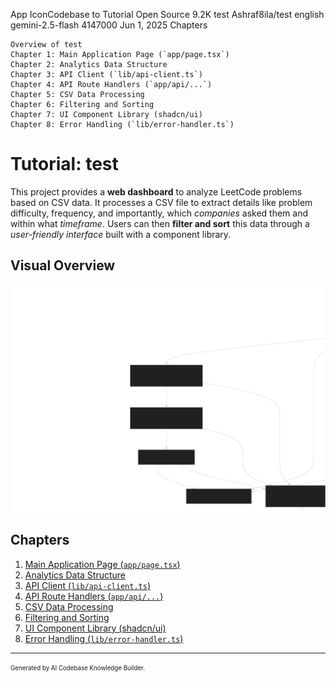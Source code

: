 App IconCodebase to Tutorial
Open Source
9.2K
test
Ashraf8ila/test
english
gemini-2.5-flash
4147000
Jun 1, 2025
Chapters

    Overview of test
    Chapter 1: Main Application Page (`app/page.tsx`)
    Chapter 2: Analytics Data Structure
    Chapter 3: API Client (`lib/api-client.ts`)
    Chapter 4: API Route Handlers (`app/api/...`)
    Chapter 5: CSV Data Processing
    Chapter 6: Filtering and Sorting
    Chapter 7: UI Component Library (shadcn/ui)
    Chapter 8: Error Handling (`lib/error-handler.ts`) 

# Tutorial: test

This project provides a **web dashboard** to analyze LeetCode problems based on CSV data.
It processes a CSV file to extract details like problem difficulty, frequency, and importantly,
which *companies* asked them and within what *timeframe*.
Users can then **filter and sort** this data through a *user-friendly interface* built with a component library.


## Visual Overview

![Project Overview Diagram](/public/diagrams/overview.svg)

## Chapters

1. [Main Application Page (`app/page.tsx`)
](01_main_application_page.md)
2. [Analytics Data Structure
](02_analytics_data_structure_.md)
3. [API Client (`lib/api-client.ts`)
](03_api_client___lib_api_client_ts___.md)
4. [API Route Handlers (`app/api/...`)
](04_api_route_handlers___app_api_______.md)
5. [CSV Data Processing
](05_csv_data_processing_.md)
6. [Filtering and Sorting
](06_filtering_and_sorting_.md)
7. [UI Component Library (shadcn/ui)
](07_ui_component_library__shadcn_ui__.md)
8. [Error Handling (`lib/error-handler.ts`)
](08_error_handling___lib_error_handler_ts___.md)

---

<sub><sup>Generated by AI Codebase Knowledge Builder.</sup></sub>